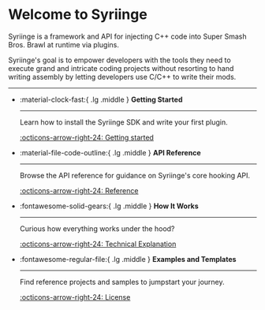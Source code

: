 # Welcome to Syriinge
Syriinge is a framework and API for injecting C++ code into Super Smash Bros. Brawl at runtime via plugins.

Syriinge's goal is to empower developers with the tools they need to execute grand and intricate coding projects without resorting to hand writing assembly by letting developers use C/C++ to write their mods.

---

<div class="grid cards" markdown>

-   :material-clock-fast:{ .lg .middle } __Getting Started__

    ---

    Learn how to install the Syriinge SDK and write your first plugin.

    [:octicons-arrow-right-24: Getting started](getting-started/quick-start.md)

-   :material-file-code-outline:{ .lg .middle } __API Reference__

    ---

    Browse the API reference for guidance on Syriinge's core hooking API.

    [:octicons-arrow-right-24: Reference](API/index.md)

-   :fontawesome-solid-gears:{ .lg .middle } __How It Works__

    ---

    Curious how everything works under the hood?

    [:octicons-arrow-right-24: Technical Explanation](#)

-   :fontawesome-regular-file:{ .lg .middle } __Examples and Templates__

    ---

    Find reference projects and samples to jumpstart your journey.

    [:octicons-arrow-right-24: License](#)

</div>